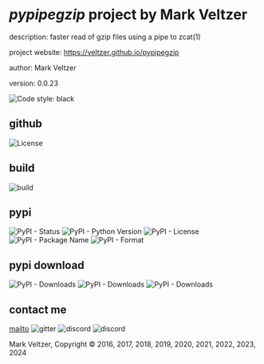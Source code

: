 # *pypipegzip* project by Mark Veltzer

description: faster read of gzip files using a pipe to zcat(1)

project website: https://veltzer.github.io/pypipegzip

author: Mark Veltzer

version: 0.0.23

![Code style: black](https://img.shields.io/badge/code%20style-black-000000.svg)

## github

![License](https://img.shields.io/github/license/veltzer/pypipegzip)

## build

![build](https://github.com/veltzer/pypipegzip/workflows/build/badge.svg)

## pypi

![PyPI - Status](https://img.shields.io/pypi/status/pypipegzip)
![PyPI - Python Version](https://img.shields.io/pypi/pyversions/pypipegzip)
![PyPI - License](https://img.shields.io/pypi/l/pypipegzip)
![PyPI - Package Name](https://img.shields.io/pypi/v/pypipegzip)
![PyPI - Format](https://img.shields.io/pypi/format/pypipegzip)

## pypi download

![PyPI - Downloads](https://img.shields.io/pypi/dd/pypipegzip)
![PyPI - Downloads](https://img.shields.io/pypi/dw/pypipegzip)
![PyPI - Downloads](https://img.shields.io/pypi/dm/pypipegzip)



## contact me
[mailto](mailto:mark.veltzer@gmail.com)
![gitter](https://img.shields.io/gitter/room/veltzer/mark.veltzer)
![discord](https://img.shields.io/discord/719336281624281119)
![discord](https://img.shields.io/discord/719336282194444302)

Mark Veltzer, Copyright © 2016, 2017, 2018, 2019, 2020, 2021, 2022, 2023, 2024
